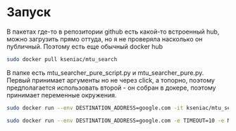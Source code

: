 # Запуск
В пакетах где-то в репозитории github есть какой-то встроенный hub, можно загрузить прямо оттуда, но я не проверяла насколько он публичный. Поэтому есть еще обычный docker hub

```bash
sudo docker pull kseniac/mtu_search
```

В папке есть mtu_searcher_pure_script.py и mtu_searcher_pure.py. Первый принимает аргументы но не через click, а топорно, поэтому предполагается использовать второй - он собран в докере, поэтому принимает переменные окружения.

```bash
sudo docker run --env DESTINATION_ADDRESS=google.com -it kseniac/mtu_searcher bash
```

```bash
sudo docker run --env DESTINATION_ADDRESS=google.com -e TIMEOUT=10 -e MAX_MTU=1600 -it kseniac/mtu_searcher bash
```